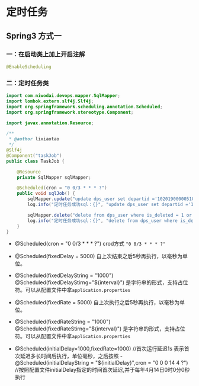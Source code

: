 # 定时任务

## Spring3 方式一

### 一：在启动类上加上开启注解
```java
@EnableScheduling
```

### 二：定时任务类
```java
import com.niwodai.devops.mapper.SqlMapper;
import lombok.extern.slf4j.Slf4j;
import org.springframework.scheduling.annotation.Scheduled;
import org.springframework.stereotype.Component;

import javax.annotation.Resource;

/**
 * @author lixiaotao
 */
@Slf4j
@Component("taskJob")
public class TaskJob {

    @Resource
    private SqlMapper sqlMapper;

    @Scheduled(cron = "0 0/3 * * * ?")
    public void sqlJob() {
        sqlMapper.update("update dps_user set departid ='1020190000051040' ,deptname = 'Devops' where id = 5");
        log.info("定时任务成功sql：{}", "update dps_user set departid ='1020190000051040' ,deptname = 'Devops' where id = 5");

        sqlMapper.delete("delete from dps_user where is_deleted = 1 or status = 0");
        log.info("定时任务成功sql：{}", "delete from dps_user where is_deleted = 1 or status = 0");
    }
}
```

- @Scheduled(cron = "0 0/3 * * * ?") crod方式 `"0 0/3 * * * ?"`

- @Scheduled(fixedDelay = 5000) 自上次结束之后5秒再执行，以毫秒为单位。
 - @Scheduled(fixedDelayString = "1000") @Scheduled(fixedDelayStirng="${interval}")
    是字符串的形式，支持占位符。可以从配置文件中拿`application.properties`

- @Scheduled(fixedRate = 5000) 自上次执行之后5秒再执行，以毫秒为单位。
 - @Scheduled(fixedRateString = "1000") @Scheduled(fixedRateStirng="${interval}")
    是字符串的形式，支持占位符。可以从配置文件中拿`application.properties`

- @Scheduled(initialDelay=1000,fixedRate=1000) //首次运行延迟1s 表示首次延迟多长时间后执行，单位毫秒，之后按照
 -@Scheduled(initialDelayString = "${initialDelay}",cron = "0 0 0 14 4 ?")  //按照配置文件initialDelay指定的时间首次延迟,并于每年4月14日0时0分0秒执行
    













